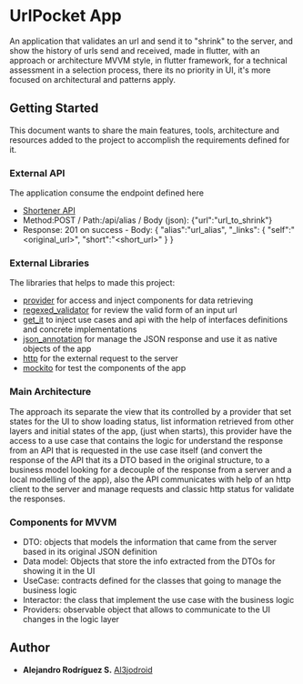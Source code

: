 # UrlPocket App
An application that validates an url and send it to "shrink" to the server, and show the history of urls send and received, made in flutter, with an approach or architecture MVVM style, in flutter framework, for a technical assessment in a selection process, there its no priority in UI, it's more focused on architectural and patterns apply.

## Getting Started
This document wants to share the main features, tools, architecture and resources added to the project to accomplish the requirements defined for it.

### External API
The application consume the endpoint defined here
- [Shortener API](https://url-shortener-server.onrender.com/api/alias)
- Method:POST / Path:/api/alias / Body (json): {"url":"url_to_shrink"}
- Response: 201 on success - Body: { "alias":"url_alias", "_links": { "self":"<original_url>", "short":"<short_url>" } }

### External Libraries
The libraries that helps to made this project:
- [provider](https://pub.dev/packages/provider) for access and inject components for data retrieving
- [regexed_validator](https://pub.dev/packages/regexed_validator) for review the valid form of an input url
- [get_it](https://pub.dev/packages/get_it) to inject use cases and api with the help of interfaces definitions and concrete implementations
- [json_annotation](https://pub.dev/packages/json_annotation) for manage the JSON response and use it as native objects of the app
- [http](https://pub.dev/packages/http) for the external request to the server
- [mockito](https://pub.dev/packages/mockito) for test the components of the app


### Main Architecture
The approach its separate the view that its controlled by a provider that set states for the UI to show loading status, list information retrieved from other layers and initial states of the app, (just when starts), this provider have the access to a use case that contains the logic for understand the response from an API that is requested in the use case itself (and convert the response of the API that its a DTO based in the original structure, to a business model looking for a decouple of the response from a server and a local modelling of the app), also the API communicates with help of an http client to the server and manage requests and classic http status for validate the responses.

### Components for MVVM
- DTO: objects that models the information that came from the server based in its original JSON definition
- Data model: Objects that store the info extracted from the DTOs for showing it in the UI
- UseCase: contracts defined for the classes that going to manage the business logic
- Interactor: the class that implement the use case with the business logic
- Providers: observable object that allows to communicate to the UI changes in the logic layer


## Author
  - **Alejandro Rodríguez S.** 
    [Al3jodroid](https://github.com/Al3jodroid)

